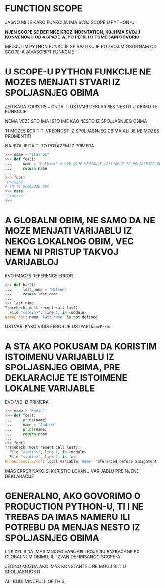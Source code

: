 # FUNCTION SCOPE

JASNO MI JE KAKO FUNKCIJA IMA SVOJ SCOPE U PYTHON-U

**NJEN SCOPE SE DEFINISE KROZ INDENTATION, KOJI IMA SVOJU KONVENCIJU OD 4 SPACE-A, PO [PEP8](https://pep8.org/#indentation), I O TOME SAM GOVORIO**

MEDJUTIM PYTHON FUNKCJE SE RAZLIKUJE PO SVOJIM OSOBINAM OD SCOPE-A JAVASCRIPT FUNKCIJE

# U SCOPE-U PYTHON FUNKCIJE NE MOZES MENJATI STVARI IZ SPOLJASNJEG OBIMA

JER KADA KORISTIS `=` ONDA TI USTVARI DEKLARISES NESTO U OBIMU TE FUNKCIJE

NEMA VEZE STO IMA ISTO IME KAO NESTO IZ SPOLJASNJEG OBIMA

TI MOZES KORITITI VREDNOST IZ SPOLJASNJEG OBIMA ALI JE NE MOZES PROMENTITI

NAJBOLJE DA TI TO POKAZEM IZ PRIMERA

```py
>>> name = "Stavros"
>>> def foo():
...     name = "Halkias" # OVO NIJE MENJANJE VARIJABLE IZ POLJASNJEG OBIMA, VEC DEKLARISANJE NOVE LOKALNE
...     return name
... 
>>> foo()
'Halkias'
# TO TI DOKAZUJE OVO
>>> name
'Stavros'
>>> 
```

# A GLOBALNI OBIM, NE SAMO DA NE MOZE MENJATI VARIJABLU IZ NEKOG LOKALNOG OBIM, VEC NEMA NI PRISTUP TAKVOJ VARIJABLOJ

EVO IMACES REFERENCE ERROR

```py
>>> def baz():
...     last_name = "Mullen"
...     return last_name
... 
>>> last_name
Traceback (most recent call last):
  File "<stdin>", line 1, in <module>
NameError: name 'last_name' is not defined
```

USTVARI KAKO VIDIS ERROR JE USTVARI `NameError`

# A STA AKO POKUSAM DA KORISTIM ISTOIMENU VARIJABLU IZ SPOLJASNJEG OBIMA, PRE DEKLARACIJE TE ISTOIMENE LOKALNE VARIJABLE

EVO VIDI IZ PRIMERA

```py
>>> name = "Kevin"
>>> def foo():
...     print(name)
...     name = "Andrew"
...     print(name)
...     return name
... 
>>> foo()
Traceback (most recent call last):
  File "<stdin>", line 1, in <module>
  File "<stdin>", line 2, in foo
UnboundLocalError: local variable 'name' referenced before assignment
```

IMAS ERROR KAKO SI KORISTIO LOKANU VARIJABLU PRE NJENE DEKLARACIJE

# GENERALNO, AKO GOVORIMO O PRODUCTION PYTHON-U, TI I NE TREBAS DA IMAS NAMERU ILI POTREBU DA MENJAS NESTO IZ SPOLJASNJEG OBIMA 

I NE ZELIS DA IMAS MNOGO VARIJABLI KOJE SU RAZBACANE PO GLOBALNOM OBIMU; ILI IZVAN DEFINISANOG SCOPE-A

JEDINO MOZDA AKO IMAS KONSTANTE ONE MOGU BITI U SPOLJASNJOSTI

ALI BUDI MINDFULL OF THIS
